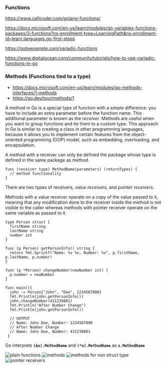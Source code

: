 ### Functions

https://www.callicoder.com/golang-functions/ 

https://docs.microsoft.com/en-us/learn/modules/go-variables-functions-packages/3-functions?ns-enrollment-type=LearningPath&ns-enrollment-id=learn.languages.go-first-steps

https://gobyexample.com/variadic-functions

https://www.digitalocean.com/community/tutorials/how-to-use-variadic-functions-in-go

### Methods (Functions tied to a type)

- https://docs.microsoft.com/en-us/learn/modules/go-methods-interfaces/1-methods
- https://go.dev/tour/methods/1

A method in Go is a special type of function with a simple difference: you have to include an extra parameter before the function name. This additional parameter is known as the *receiver*. Methods are useful when you want to group functions and tie them to a custom type. This approach in Go is similar to creating a class in other programming languages, because it allows you to implement certain features from the object-oriented programming (OOP) model, such as embedding, overloading, and encapsulation.

A method with a receiver can only be defined the package whose type is defined in the same package as method.

```
func (receiver type) MethodName(parameters) (returnTypes) {
  // method functionality
}
```

There are two types of receivers, *value receivers*, and *pointer receivers*.

Methods with a value receiver operate on a copy of the value passed to it, meaning that any modification done to the receiver inside the method is not visible to the caller whereas methods with pointer receiver operate on the same variable as passed to it. 

```golang
type Person struct {
  firstName string
  lastName string
  number int
}

func (p Person) getPersonInfo() string {
  return fmt.Sprintf("Name: %v %v, Number: %v", p.firstName, p.lastName, p.number)
}

func (p *Person) changeNumber(newNumber int) {
  p.number = newNumber
}

func main(){
  john := Person{"John", "Doe", 1234567890}
  fmt.Println(john.getPersonInfo())
  john.changeNumber(431239801)
  fmt.Println("After Number Change")
  fmt.Println(john.getPersonInfo())
  
  // OUTPUT
  // Name: John Doe, Number: 1234567890
  // After Number Change
  // Name: John Doe, Number: 431239801
 }
```

Go interprets **`(&x).MethodName`** and **`(*x).MethodName`** as **`x.MethodName`** 

![plain functions](https://user-images.githubusercontent.com/63919345/176523016-04e5d056-53a0-47c2-b6aa-8a05c0e727d5.png)
![methods](https://user-images.githubusercontent.com/63919345/176520735-d659167b-5894-4ed7-a5cd-3b65c5b056c3.png)
![methods for non struct type](https://user-images.githubusercontent.com/63919345/176521189-467821e8-ab7e-4674-96ca-ca9b76cad409.png)
![pointer receivers](https://user-images.githubusercontent.com/63919345/176522100-5c9dfaa9-752a-40c9-960d-fc7912f3df7f.png)





